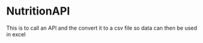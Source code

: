 # NutritionAPI
This is to call an API and the convert it to a csv file so data can then be used in excel

